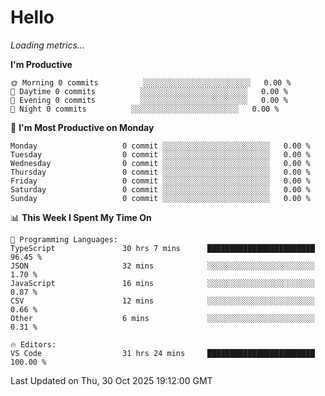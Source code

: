 # Hello

<!-- METRICS:START -->
<p><em>Loading metrics…</em></p>
<!-- METRICS:END -->

<!--START_SECTION:waka-->
**I'm Productive**

```text
🌞 Morning 0 commits          ░░░░░░░░░░░░░░░░░░░░░░░░   0.00 % 
🌆 Daytime 0 commits          ░░░░░░░░░░░░░░░░░░░░░░░░   0.00 % 
🌃 Evening 0 commits          ░░░░░░░░░░░░░░░░░░░░░░░░   0.00 % 
🌙 Night 0 commits          ░░░░░░░░░░░░░░░░░░░░░░░░   0.00 % 
```
📅 **I'm Most Productive on Monday**

```text
Monday                   0 commit ░░░░░░░░░░░░░░░░░░░░░░░░   0.00 % 
Tuesday                  0 commit ░░░░░░░░░░░░░░░░░░░░░░░░   0.00 % 
Wednesday                0 commit ░░░░░░░░░░░░░░░░░░░░░░░░   0.00 % 
Thursday                 0 commit ░░░░░░░░░░░░░░░░░░░░░░░░   0.00 % 
Friday                   0 commit ░░░░░░░░░░░░░░░░░░░░░░░░   0.00 % 
Saturday                 0 commit ░░░░░░░░░░░░░░░░░░░░░░░░   0.00 % 
Sunday                   0 commit ░░░░░░░░░░░░░░░░░░░░░░░░   0.00 % 
```

📊 **This Week I Spent My Time On**

```text
💬 Programming Languages: 
TypeScript               30 hrs 7 mins      ████████████████████████   96.45 % 
JSON                     32 mins            ░░░░░░░░░░░░░░░░░░░░░░░░   1.70 % 
JavaScript               16 mins            ░░░░░░░░░░░░░░░░░░░░░░░░   0.87 % 
CSV                      12 mins            ░░░░░░░░░░░░░░░░░░░░░░░░   0.66 % 
Other                    6 mins             ░░░░░░░░░░░░░░░░░░░░░░░░   0.31 % 

🔥 Editors: 
VS Code                  31 hrs 24 mins     ████████████████████████   100.00 % 
```

 Last Updated on Thu, 30 Oct 2025 19:12:00 GMT
<!--END_SECTION:waka-->
